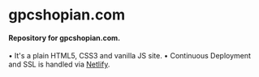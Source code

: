 # gpcshopian.com

#### Repository for gpcshopian.com.

• It's a plain HTML5, CSS3 and vanilla JS site. 
• Continuous Deployment and SSL is handled via [Netlify](https://www.netlify.com/).